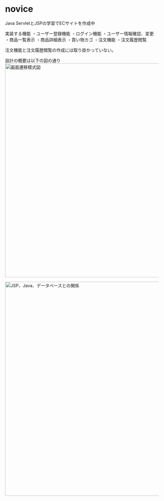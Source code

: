 # novice
Java ServletとJSPの学習でECサイトを作成中

実装する機能
・ユーザー登録機能
・ログイン機能
・ユーザー情報確認、変更
・商品一覧表示
・商品詳細表示
・買い物カゴ
・注文機能
・注文履歴閲覧

注文機能と注文履歴閲覧の作成には取り掛かっていない。

設計の概要は以下の図の通り
<img width="700" alt="画面遷移模式図" src="https://user-images.githubusercontent.com/72595362/98344758-0dc21980-2057-11eb-9bbb-d43d00a44834.png">

<img width="700" alt="JSP、Java、データベースとの関係" src="https://user-images.githubusercontent.com/72595362/98344837-2af6e800-2057-11eb-9d2b-274dd5ba796b.png">

